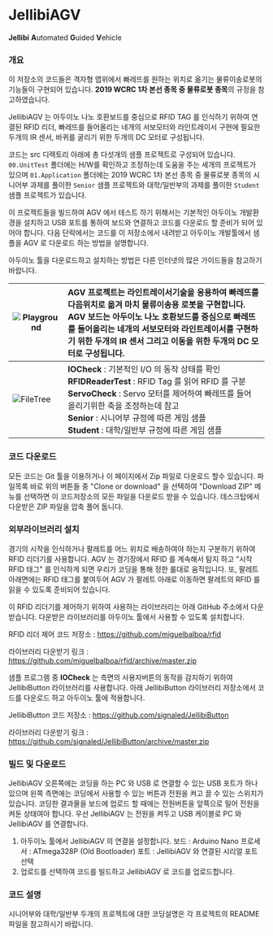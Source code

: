 # JellibiAGV 
**Jellibi** **A**utomated **G**uided **V**ehicle

### 개요

이 저장소의 코드들은 격자형 맵위에서 빠레뜨를 원하는 위치로 옮기는 물류이송로봇의 기능들이 구현되어 있습니다. **2019 WCRC 1차 본선 종목 중 물류로봇 종목**의 규정을 참고하였습니다.

JellibiAGV 는 아두이노 나노 호환보드를 중심으로 RFID TAG 를 인식하기 위하여 연결된 RFID 리더, 빠레뜨를 들어올리는 네개의 서보모터와 라인트레이서 구현에 필요한 두개의 IR 센서, 바퀴를 굴리기 위한 두개의 DC 모터로 구성됩니다. 

코드는 src 디렉토리 아래에 총 다섯개의 샘플 프로젝트로 구성되어 있습니다.  
```00.UnitTest``` 폴더에는 H/W를 확인하고 조정하는데 도움을 주는 세개의 프로젝트가 있으며 
```01.Application``` 폴더에는 2019 WCRC 1차 본선 종목 중 물류로봇 종목의 시니어부 과제를 풀이한 ```Senior``` 샘플 프로젝트와 대학/일반부의 과제를 풀이한 ```Student``` 샘플 프로젝트가 있습니다. 

이 프로젝트들을 빌드하여 AGV 에서 테스트 하기 위해서는 기본적인 아두이노 개발환경을 설치하고 USB 포트를 통하여 보드와 연결하고 코드를 다운로드 할 준비가 되어 있어야 합니다. 
다음 단락에서는 코드를 이 저장소에서 내려받고 아두이노 개발툴에서 샘플을 AGV 로 다운로드 하는 방법을 설명합니다. 

아두이노 툴을 다운로드하고 설치하는 방법은 다른 인터넷의 많은 가이드들을 참고하기 바랍니다. 



| ![Playground](http://www.robotnmore.com/matthew/agv/Playground.png) | AGV 프로젝트는 라인트레이서기술을 응용하여 빠레뜨를 다음위치로 옮겨 마치 물류이송용 로봇을 구현합니다.<br />AGV 보드는 아두이노 나노 호환보드를 중심으로 빠레뜨를 들어올리는 네개의 서보모터와 라인트레이서를 구현하기 위한 두개의 IR 센서 그리고 이동을 위한 두개의 DC 모터로 구성됩니다. |
| ------------------------------------------------------------ | :----------------------------------------------------------- |
| ![FileTree](http://www.robotnmore.com/matthew/agv/FileTree.png) | **IOCheck** : 기본적인 I/O 의 동작 상태를 확인 <br />**RFIDReaderTest** : RFID Tag 를 읽어 RFID 를 구분<br />**ServoCheck** : Servo 모터를 제어하여 빠레뜨를 들어 올리기위한 축을 조정하는데 참고 <br />**Senior** : 시니어부 규정에 따른 게임 샘플 <br />**Student** : 대학/일반부 규정에 따른 게임 샘플 |

### 코드 다운로드 

모든 코드는 Git 툴을 이용하거나 이 페이지에서 Zip 파일로 다운로드 할수 있습니다. 
파일목록 바로 위의 버튼들 중 "Clone or download" 을 선택하여 "Download ZIP" 메뉴를 선택하면 이 코드저장소의 모든 파일을 다운로드 받을 수 있습니다. 
데스크탑에서 다운받은 ZIP 파일을 압축 풀어 둡니다. 

### 외부라이브러리 설치 

경기의 시작을 인식하거나 팔레트를 어느 위치로 배송하여야 하는지 구분하기 위하여 RFID 리더기를 사용합니다. 
AGV 는 경기장에서 RFID 를 계속해서 탐지 하고 "시작 RFID 태그" 를 인식하게 되면 우리가 코딩을 통해 정한 룰대로 움직입니다. 또, 팔레트 아래면에는 RFID 태그를 붙여두어 AGV 가 팔레트 아래로 이동하면 팔레트의 RFID 를 읽을 수 있도록 준비되어 있습니다. 

이 RFID 리더기를 제어하기 위하여 사용하는 라이브러리는 아래 GitHub 주소에서 다운받습니다. 
다운받은 라이브러리를 아두이노 툴에서 사용할 수 있도록 설치합니다.  

RFID 리더 제어 코드 저장소 : https://github.com/miguelbalboa/rfid

라이브러리 다운받기 링크  : https://github.com/miguelbalboa/rfid/archive/master.zip

샘플 프로그램 중 **IOCheck** 는 측면의 사용자버튼의 동작을 감지하기 위하여 JellibiButton 라이브러리를 사용합니다. 
아래 JellibiButton 라이브러리 저장소에서 코드를 다운로드 하고 아두이노 툴에 적용합니다. 

JellibiButton  코드 저장소 : https://github.com/signaled/JellibiButton

라이브러리 다운받기 링크 : https://github.com/signaled/JellibiButton/archive/master.zip 


### 빌드 및 다운로드 

JellibiAGV  오른쪽에는 코딩을 하는 PC 와 USB 로 연결할 수 있는 USB 포트가 하나 있으며 왼쪽 측면에는 코딩에서 사용할 수 있는 버튼과 전원을 켜고 끌 수 있는 스위치가 있습니다. 
코딩한 결과물을 보드에 업로드 할 때에는 전원버튼을 앞쪽으로 밀어 전원을 켜둔 상태여야 합니다. 우선 JellibiAGV 는 전원을 켜두고 USB 케이블로 PC 와 JellibiAGV 를 연결합니다. 

1. 아두이노 툴에서 JellibiAGV 의 연결을 설정합니다. 
	보드 : Arduino Nano 
	프로세서 : ATmega328P (Old Bootloader) 
	포트 : JellibiAGV 와 연결된 시리얼 포트 선택 
2.  업로드를 선택하여 코드를 빌드하고 JellibiAGV 로 코드를 업로드합니다. 

### 코드 설명 

시니어부와 대학/일반부 두개의 프로젝트에 대한 코딩설명은 각 프로젝트의 README 파일을 참고하시기 바랍니다. 



